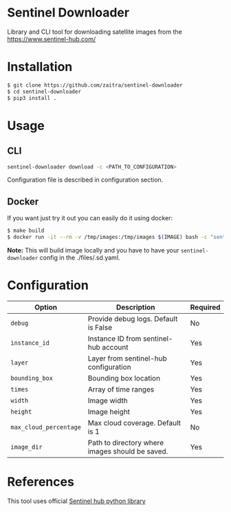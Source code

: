 # Sentinel Downloader
Library and CLI tool for downloading satellite images from the https://www.sentinel-hub.com/

# Installation

```bash
$ git clone https://github.com/zaitra/sentinel-downloader
$ cd sentinel-downloader
$ pip3 install .
```

# Usage

## CLI

```bash
sentinel-downloader download -c <PATH_TO_CONFIGURATION>
```

Configuration file is described in configuration section.


## Docker

If you want just try it out you can easily do it using docker:

```bash
$ make build
$ docker run -it --rm -v /tmp/images:/tmp/images $(IMAGE) bash -c "sentinel-downloader download -c /src/files"
```

**Note:** This will build image locally and you have to have your `sentinel-downloader` config in the ./files/.sd.yaml.

# Configuration


| Option                       | Description       | Required      |
|------------------------------|-------------------|---------------|
| `debug`            | Provide debug logs. Default is False | No |
| `instance_id`           | Instance ID from sentinel-hub account | Yes |
| `layer`               | Layer from sentinel-hub configuration | Yes |
| `bounding_box`            | Bounding box location | Yes |
| `times` | Array of time ranges | Yes |
| `width`              | Image width | Yes |
| `height`       | Image height | Yes |
| `max_cloud_percentage`           | Max cloud coverage. Default is 1 | No |
| `image_dir`                  | Path to directory where images should be saved. | Yes |

# References

This tool uses official [Sentinel hub python library](https://github.com/sentinel-hub/sentinelhub-py)
